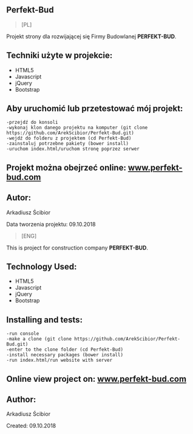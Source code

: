 
## Perfekt-Bud

> [PL]

Projekt strony dla rozwijającej się Firmy Budowlanej **PERFEKT-BUD**.

## Techniki użyte w projekcie:

- HTML5
- Javascript
- jQuery
- Bootstrap


## Aby uruchomić lub przetestować mój projekt:

```
-przejdź do konsoli
-wykonaj klon danego projektu na komputer (git clone https://github.com/ArekScibior/Perfekt-Bud.git)
-wejdź do folderu z projektem (cd Perfekt-Bud)
-zainstaluj potrzebne pakiety (bower install)
-uruchom index.html/uruchom stronę poprzez serwer
```
## Projekt można obejrzeć online: www.perfekt-bud.com

## Autor:
Arkadiusz Ścibior

Data tworzenia projektu: 09.10.2018


> [ENG]

This is project for construction company **PERFEKT-BUD**.


## Technology Used:

- HTML5
- Javascript
- jQuery
- Bootstrap


## Installing and tests:

```
-run console
-make a clone (git clone https://github.com/ArekScibior/Perfekt-Bud.git)
-enter to the clone folder (cd Perfekt-Bud)
-install necessary packages (bower install)
-run index.html/run website with server
```
## Online view project on: www.perfekt-bud.com

## Author:
Arkadiusz Ścibior

Created: 09.10.2018
